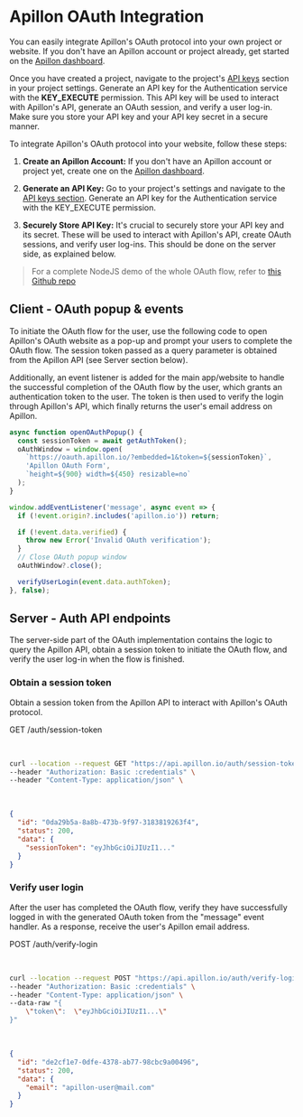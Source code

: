 # Apillon OAuth Integration

You can easily integrate Apillon's OAuth protocol into your own project or website. If you don't have an Apillon account or project already, get started on the [Apillon dashboard](https://app.apillon.io).

Once you have created a project, navigate to the project's [API keys](https://app.apillon.io/dashboard/api-keys) section in your project settings. Generate an API key for the Authentication service with the **KEY_EXECUTE** permission. This API key will be used to interact with Apillon's API, generate an OAuth session, and verify a user log-in. Make sure you store your API key and your API key secret in a secure manner.

To integrate Apillon's OAuth protocol into your website, follow these steps:

1. **Create an Apillon Account:** If you don't have an Apillon account or project yet, create one on the [Apillon dashboard](https://app.apillon.io).

2. **Generate an API Key:** Go to your project's settings and navigate to the [API keys section](https://app.apillon.io/dashboard/api-keys). Generate an API key for the Authentication service with the KEY_EXECUTE permission.

3. **Securely Store API Key:** It's crucial to securely store your API key and its secret. These will be used to interact with Apillon's API, create OAuth sessions, and verify user log-ins. This should be done on the server side, as explained below.

> For a complete NodeJS demo of the whole OAuth flow, refer to [this Github repo](https://github.com/Apillon/oauth-demo)
## Client - OAuth popup & events

To initiate the OAuth flow for the user, use the following code to open Apillon's OAuth website as a pop-up and prompt your users to complete the OAuth flow. The session token passed as a query parameter is obtained from the Apillon API (see Server section below).

Additionally, an event listener is added for the main app/website to handle the successful completion of the OAuth flow by the user, which grants an authentication token to the user. The token is then used to verify the login through Apillon's API, which finally returns the user's email address on Apillon.

```js
async function openOAuthPopup() {
  const sessionToken = await getAuthToken();
  oAuthWindow = window.open(
    `https://oauth.apillon.io/?embedded=1&token=${sessionToken}`,
    'Apillon OAuth Form',
    `height=${900} width=${450} resizable=no`
  );
}

window.addEventListener('message', async event => {
  if (!event.origin?.includes('apillon.io')) return;

  if (!event.data.verified) {
    throw new Error('Invalid OAuth verification');
  }
  // Close OAuth popup window
  oAuthWindow?.close();

  verifyUserLogin(event.data.authToken);
}, false);
```
## Server - Auth API endpoints
The server-side part of the OAuth implementation contains the logic to query the Apillon API, obtain a session token to initiate the OAuth flow, and verify the user log-in when the flow is finished.

### Obtain a session token

Obtain a session token from the Apillon API to interact with Apillon's OAuth protocol.

<CodeDiv>GET /auth/session-token</CodeDiv>

<div class="split_content">
  <div class="split_side">
    <br>
    <CodeGroup>
        <CodeGroupItem title="cURL" active>

```sh
curl --location --request GET "https://api.apillon.io/auth/session-token" \
--header "Authorization: Basic :credentials" \
--header "Content-Type: application/json" \
```

  </CodeGroupItem>
</CodeGroup>
  </div>
  <div class="split_side">
  <br>
  <CodeGroup>
    <CodeGroupItem title="Response">

```json
{
  "id": "0da29b5a-8a8b-473b-9f97-3183819263f4",
  "status": 200,
  "data": {
    "sessionToken": "eyJhbGciOiJIUzI1..."
  }
}
```

  </CodeGroupItem>
  </CodeGroup>

  </div>
</div>

### Verify user login

After the user has completed the OAuth flow, verify they have successfully logged in with the generated OAuth token from the "message" event handler. As a response, receive the user's Apillon email address.

<CodeDiv>POST /auth/verify-login</CodeDiv>

<div class="split_content">
  <div class="split_side">
    <br>
    <CodeGroup>
        <CodeGroupItem title="cURL" active>

```sh
curl --location --request POST "https://api.apillon.io/auth/verify-login" \
--header "Authorization: Basic :credentials" \
--header "Content-Type: application/json" \
--data-raw "{
    \"token\":  \"eyJhbGciOiJIUzI1...\"
}"
```

  </CodeGroupItem>
</CodeGroup>
  </div>
  <div class="split_side">
  <br>
  <CodeGroup>
    <CodeGroupItem title="Response">

```json
{
  "id": "de2cf1e7-0dfe-4378-ab77-98cbc9a00496",
  "status": 200,
  "data": {
    "email": "apillon-user@mail.com"
  }
}
```

  </CodeGroupItem>
  </CodeGroup>

  </div>
</div>


